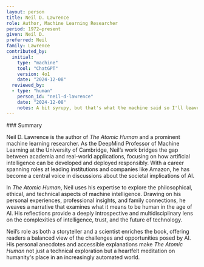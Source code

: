 ```yaml
---
layout: person
title: Neil D. Lawrence
role: Author, Machine Learning Researcher
period: 1972–present
given: Neil D.
preferred: Neil
family: Lawrence
contributed_by:
  initial:
    type: "machine"
    tool: "ChatGPT"
    version: 4o1
    date: "2024-12-08"
  reviewed_by:
  - type: "human"
    person_id: "neil-d-lawrence"
    date: "2024-12-08"
    notes: A bit syrupy, but that's what the machine said so I'll leave it there for the moment.
---
```



<div class="machine-commentary" markdown="1">
### Summary

Neil D. Lawrence is the author of *The Atomic Human* and a prominent machine learning researcher. As the DeepMind Professor of Machine Learning at the University of Cambridge, Neil’s work bridges the gap between academia and real-world applications, focusing on how artificial intelligence can be developed and deployed responsibly. With a career spanning roles at leading institutions and companies like Amazon, he has become a central voice in discussions about the societal implications of AI.

In *The Atomic Human*, Neil uses his expertise to explore the philosophical, ethical, and technical aspects of machine intelligence. Drawing on his personal experiences, professional insights, and family connections, he weaves a narrative that examines what it means to be human in the age of AI. His reflections provide a deeply introspective and multidisciplinary lens on the complexities of intelligence, trust, and the future of technology.

Neil’s role as both a storyteller and a scientist enriches the book, offering readers a balanced view of the challenges and opportunities posed by AI. His personal anecdotes and accessible explanations make *The Atomic Human* not just a technical exploration but a heartfelt meditation on humanity's place in an increasingly automated world.
</div>
